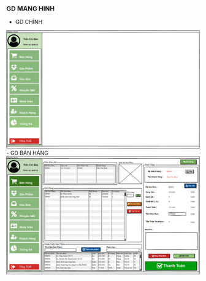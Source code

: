 ### GD MANG HINH
- GD CHÍNH
<img src="/POS SHOP/src/HAGD/giaodienchinh.png" alt="">
</br>
- GD BÁN HÀNG
<img src="/POS SHOP/src/HAGD/Bán Hàng .png" alt="">
